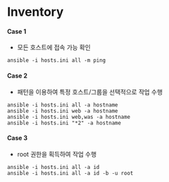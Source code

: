 # Inventory

#### Case 1

- 모든 호스트에 접속 가능 확인

```
ansible -i hosts.ini all -m ping
```

#### Case 2

- 패턴을 이용하여 특정 호스트/그룹을 선택적으로 작업 수행 

```
ansible -i hosts.ini all -a hostname
ansible -i hosts.ini web -a hostname
ansible -i hosts.ini web,was -a hostname
ansible -i hosts.ini "*2" -a hostname
```

#### Case 3

- root 권한을 획득하여 작업 수행

```
ansible -i hosts.ini all -a id
ansible -i hosts.ini all -a id -b -u root
```